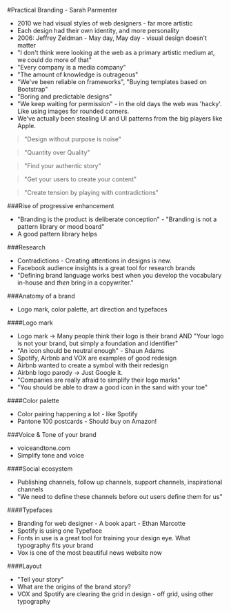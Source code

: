 #Practical Branding - Sarah Parmenter

- 2010 we had visual styles of web designers - far more artistic
- Each design had their own identity, and more personality
- 2006: Jeffrey Zeldman - May day, May day - visual design doesn't matter
- "I don't think were looking at the web as a primary artistic medium at, we could do more of that"
- "Every company is a media company"
- "The amount of knowledge is outrageous"
- "We've been reliable on frameworks", "Buying templates based on Bootstrap"
- "Boring and predictable designs"
- "We keep waiting for permission" - in the old days the web was 'hacky'. Like using images for rounded corners.
- We've actually been stealing UI and UI patterns from the big players like Apple.

> "Design without purpose is noise"

> "Quantity over Quality"

> "Find your authentic story"

> "Get your users to create your content"

> "Create tension by playing with contradictions"

###Rise of progressive enhancement
- "Branding is the product is deliberate conception" - "Branding is not a pattern library or mood board"
- A good pattern library helps

###Research
- Contradictions - Creating attentions in designs is new.
- Facebook audience insights is a great tool for research brands
- "Defining brand language works best when you develop the vocabulary in-house and *then* bring in a copywriter."

###Anatomy of a brand
- Logo mark, color palette, art direction and typefaces

####Logo mark
- Logo mark -> Many people think their logo is their brand AND "Your logo is not your brand, but simply a foundation and identifier"
- "An icon should be neutral enough" - Shaun Adams
- Spotify, Airbnb and VOX are examples of good redesign
- Airbnb wanted to create a symbol with their redesign
- Airbnb logo parody -> Just Google it.
- "Companies are really afraid to simplify their logo marks"
- "You should be able to draw a good icon in the sand with your toe"

####Color palette
- Color pairing happening a lot - like Spotify
- Pantone 100 postcards - Should buy on Amazon!

###Voice & Tone of your brand
- voiceandtone.com
- Simplify tone and voice

####Social ecosystem
- Publishing channels, follow up channels, support channels, inspirational channels
- "We need to define these channels before out users define them for us"

####Typefaces
- Branding for web designer - A book apart - Ethan Marcotte
- Spotify is using one Typeface
- Fonts in use is a great tool for training your design eye. What typography fits your brand
- Vox is one of the most beautiful news website now

####Layout
- "Tell your story"
- What are the origins of the brand story?
- VOX and Spotify are clearing the grid in design - off grid, using other typography
